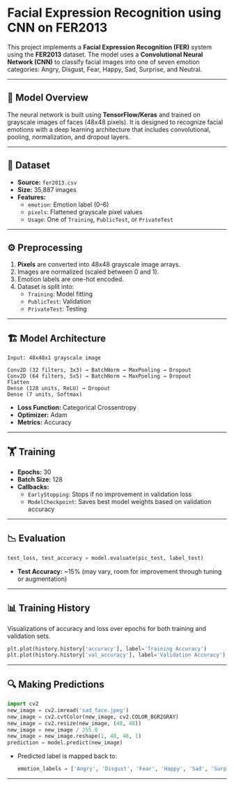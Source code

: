 # Facial Expression Recognition using CNN on FER2013

This project implements a **Facial Expression Recognition (FER)** system using the **FER2013** dataset. The model uses a **Convolutional Neural Network (CNN)** to classify facial images into one of seven emotion categories: Angry, Disgust, Fear, Happy, Sad, Surprise, and Neutral.

---

## 🧠 Model Overview

The neural network is built using **TensorFlow/Keras** and trained on grayscale images of faces (48x48 pixels). It is designed to recognize facial emotions with a deep learning architecture that includes convolutional, pooling, normalization, and dropout layers.

---

## 📁 Dataset

- **Source:** `fer2013.csv`
- **Size:** 35,887 images
- **Features:**
  - `emotion`: Emotion label (0–6)
  - `pixels`: Flattened grayscale pixel values
  - `Usage`: One of `Training`, `PublicTest`, or `PrivateTest`

---

## ⚙️ Preprocessing

1. **Pixels** are converted into 48x48 grayscale image arrays.
2. Images are normalized (scaled between 0 and 1).
3. Emotion labels are one-hot encoded.
4. Dataset is split into:
   - `Training`: Model fitting
   - `PublicTest`: Validation
   - `PrivateTest`: Testing

---

## 🏗️ Model Architecture

```text
Input: 48x48x1 grayscale image

Conv2D (32 filters, 3x3) → BatchNorm → MaxPooling → Dropout
Conv2D (64 filters, 5x5) → BatchNorm → MaxPooling → Dropout
Flatten
Dense (128 units, ReLU) → Dropout
Dense (7 units, Softmax)
```

- **Loss Function:** Categorical Crossentropy
- **Optimizer:** Adam
- **Metrics:** Accuracy

---

## 🏋️ Training

- **Epochs:** 30
- **Batch Size:** 128
- **Callbacks:**
  - `EarlyStopping`: Stops if no improvement in validation loss
  - `ModelCheckpoint`: Saves best model weights based on validation accuracy

---

## 📉 Evaluation

```python
test_loss, test_accuracy = model.evaluate(pic_test, label_test)
```

- **Test Accuracy:** ~15% (may vary, room for improvement through tuning or augmentation)

---

## 📊 Training History

Visualizations of accuracy and loss over epochs for both training and validation sets.

```python
plt.plot(history.history['accuracy'], label='Training Accuracy')
plt.plot(history.history['val_accuracy'], label='Validation Accuracy')
```

---

## 🔍 Making Predictions

```python
import cv2
new_image = cv2.imread('sad_face.jpeg')
new_image = cv2.cvtColor(new_image, cv2.COLOR_BGR2GRAY)
new_image = cv2.resize(new_image, (48, 48))
new_image = new_image / 255.0
new_image = new_image.reshape(1, 48, 48, 1)
prediction = model.predict(new_image)
```

- Predicted label is mapped back to:
  ```python
  emotion_labels = ['Angry', 'Disgust', 'Fear', 'Happy', 'Sad', 'Surprise', 'Neutral']
  ```

---
